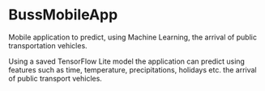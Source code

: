 # BussMobileApp
Mobile application to predict, using Machine Learning, the arrival of public transportation vehicles.

Using a saved TensorFlow Lite model the application can predict using features such as time, temperature, precipitations, holidays etc. the arrival of public transport vehicles.
